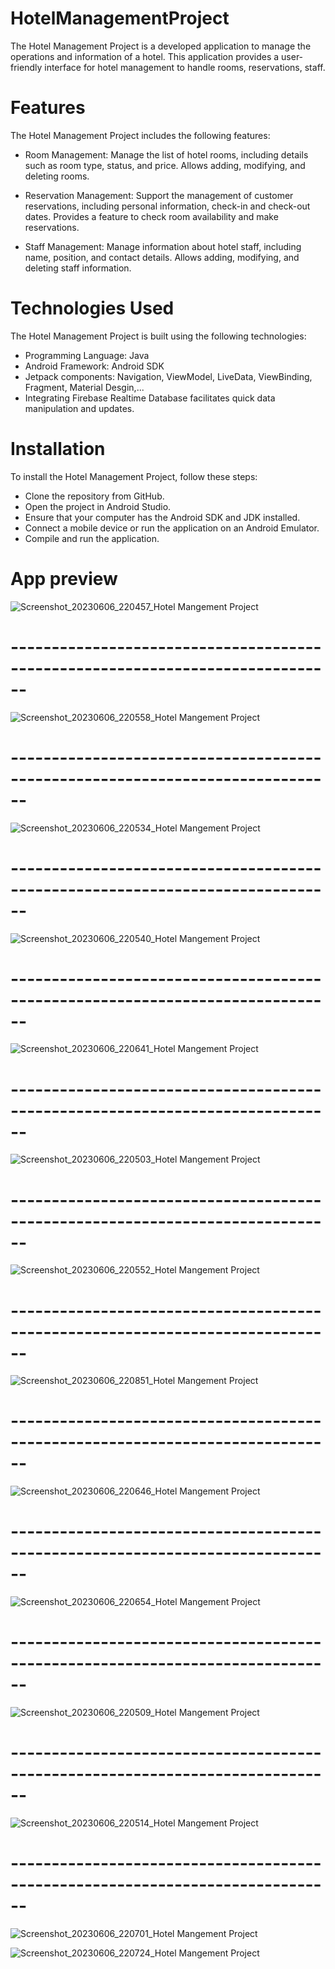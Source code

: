 # HotelManagementProject
The Hotel Management Project is a developed application to manage the operations and information of a hotel. This application provides a user-friendly interface for hotel management to handle rooms, reservations, staff.

# Features
The Hotel Management Project includes the following features:

- Room Management: Manage the list of hotel rooms, including details such as room type, status, and price. Allows adding, modifying, and deleting rooms.

- Reservation Management: Support the management of customer reservations, including personal information, check-in and check-out dates. Provides a feature to check room availability and make reservations.

- Staff Management: Manage information about hotel staff, including name, position, and contact details. Allows adding, modifying, and deleting staff information.

# Technologies Used
The Hotel Management Project is built using the following technologies:

- Programming Language: Java
- Android Framework: Android SDK
- Jetpack components: Navigation, ViewModel, LiveData, ViewBinding, Fragment, Material Desgin,...
- Integrating Firebase Realtime Database facilitates quick data manipulation and updates.

# Installation
To install the Hotel Management Project, follow these steps:

- Clone the repository from GitHub.
- Open the project in Android Studio.
- Ensure that your computer has the Android SDK and JDK installed.
- Connect a mobile device or run the application on an Android Emulator.
- Compile and run the application.

# App preview
![Screenshot_20230606_220457_Hotel Mangement Project](https://github.com/LManhL/HotelManagementProject/assets/95266634/1d2140a9-36da-4ac6-89b3-a2cb894f38e6)
# ------------------------------------------------------------------------------
![Screenshot_20230606_220558_Hotel Mangement Project](https://github.com/LManhL/HotelManagementProject/assets/95266634/a3acc674-4e70-4c0d-8979-704efa1050c3)
# ------------------------------------------------------------------------------
![Screenshot_20230606_220534_Hotel Mangement Project](https://github.com/LManhL/HotelManagementProject/assets/95266634/d65fb7ab-912d-4b60-9cc5-448ccd6477fa)
# ------------------------------------------------------------------------------
![Screenshot_20230606_220540_Hotel Mangement Project](https://github.com/LManhL/HotelManagementProject/assets/95266634/5f5e5669-f6e5-4f0c-85d5-43bc27e124c8)
# ------------------------------------------------------------------------------
![Screenshot_20230606_220641_Hotel Mangement Project](https://github.com/LManhL/HotelManagementProject/assets/95266634/8136db06-5d1f-41d1-89a8-6fcb961f00a9)
# ------------------------------------------------------------------------------
![Screenshot_20230606_220503_Hotel Mangement Project](https://github.com/LManhL/HotelManagementProject/assets/95266634/32f86284-ff4b-42f3-9f27-b14f268fd857)
# ------------------------------------------------------------------------------
![Screenshot_20230606_220552_Hotel Mangement Project](https://github.com/LManhL/HotelManagementProject/assets/95266634/e2796955-340e-4244-ad5f-094dd60f3a6a)
# ------------------------------------------------------------------------------
![Screenshot_20230606_220851_Hotel Mangement Project](https://github.com/LManhL/HotelManagementProject/assets/95266634/6786decc-4a5b-4725-9244-5df3df757ae3)
# ------------------------------------------------------------------------------
![Screenshot_20230606_220646_Hotel Mangement Project](https://github.com/LManhL/HotelManagementProject/assets/95266634/f5186745-6a45-4349-bf45-5807ea98e8c3)
# ------------------------------------------------------------------------------
![Screenshot_20230606_220654_Hotel Mangement Project](https://github.com/LManhL/HotelManagementProject/assets/95266634/fbfd780b-1df0-4579-b587-88596115ae97)
# ------------------------------------------------------------------------------
![Screenshot_20230606_220509_Hotel Mangement Project](https://github.com/LManhL/HotelManagementProject/assets/95266634/11948657-83be-42b7-8abc-56b58904dc76)
# ------------------------------------------------------------------------------
![Screenshot_20230606_220514_Hotel Mangement Project](https://github.com/LManhL/HotelManagementProject/assets/95266634/c13d5a33-4f79-47d5-9583-f1334c6e75a2)
# ------------------------------------------------------------------------------
![Screenshot_20230606_220701_Hotel Mangement Project](https://github.com/LManhL/HotelManagementProject/assets/95266634/e43d183a-d885-4fd0-8be7-5681f5abb40b)

![Screenshot_20230606_220724_Hotel Mangement Project](https://github.com/LManhL/HotelManagementProject/assets/95266634/a53852ea-4931-4ace-a179-a6f0004480a0)
